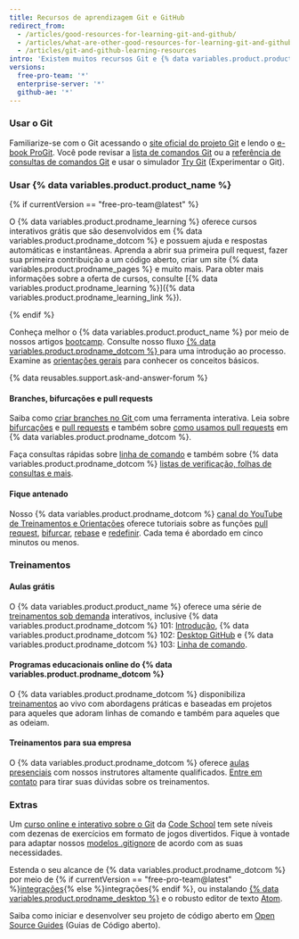 ```yaml
---
title: Recursos de aprendizagem Git e GitHub
redirect_from:
  - /articles/good-resources-for-learning-git-and-github/
  - /articles/what-are-other-good-resources-for-learning-git-and-github/
  - /articles/git-and-github-learning-resources
intro: 'Existem muitos recursos Git e {% data variables.product.product_name %} na Web. Essa é uma lista de nossos preferidos!'
versions:
  free-pro-team: '*'
  enterprise-server: '*'
  github-ae: '*'
---
```


### Usar o Git

Familiarize-se com o Git acessando o [site oficial do projeto Git](https://git-scm.com) e lendo o [e-book ProGit](http://git-scm.com/book). Você pode revisar a [lista de comandos Git](https://git-scm.com/docs) ou a [referência de consultas de comandos Git](http://gitref.org) e usar o simulador [Try Git](https://try.github.com) (Experimentar o Git).

### Usar {% data variables.product.product_name %}

{% if currentVersion == "free-pro-team@latest" %}

O {% data variables.product.prodname_learning %} oferece cursos interativos grátis que são desenvolvidos em {% data variables.product.prodname_dotcom %} e possuem ajuda e respostas automáticas e instantâneas. Aprenda a abrir sua primeira pull request, fazer sua primeira contribuição a um código aberto, criar um site {% data variables.product.prodname_pages %} e muito mais. Para obter mais informações sobre a oferta de cursos, consulte [{% data variables.product.prodname_learning %}]({% data variables.product.prodname_learning_link %}).

{% endif %}

Conheça melhor o {% data variables.product.product_name %} por meio de nossos artigos [bootcamp](/categories/bootcamp/). Consulte nosso fluxo [{% data variables.product.prodname_dotcom %} ](https://guides.github.com/introduction/flow) para uma introdução ao processo. Examine as [orientações gerais](https://guides.github.com) para conhecer os conceitos básicos.

{% data reusables.support.ask-and-answer-forum %}

#### Branches, bifurcações e pull requests

Saiba como [criar branches no Git ](http://learngitbranching.js.org/) com uma ferramenta interativa. Leia sobre [bifurcações](/articles/about-forks) e [pull requests](/articles/using-pull-requests) e também sobre [como usamos pull requests](https://github.com/blog/1124-how-we-use-pull-requests-to-build-github) em {% data variables.product.prodname_dotcom %}.

Faça consultas rápidas sobre [linha de comando](https://hub.github.com) e também sobre {% data variables.product.prodname_dotcom %} [ listas de verificação, folhas de consultas e mais](https://services.github.com/on-demand/resources).

#### Fique antenado

Nosso {% data variables.product.prodname_dotcom %} [canal do YouTube de Treinamentos e Orientações](https://youtube.com/githubguides) oferece tutoriais sobre as funções [pull request](https://www.youtube.com/watch?v=d5wpJ5VimSU&list=PLg7s6cbtAD15G8lNyoaYDuKZSKyJrgwB-&index=19), [bifurcar](https://www.youtube.com/watch?v=5oJHRbqEofs), [rebase](https://www.youtube.com/watch?v=SxzjZtJwOgo&list=PLg7s6cbtAD15G8lNyoaYDuKZSKyJrgwB-&index=22) e [redefinir](https://www.youtube.com/watch?v=BKPjPMVB81g). Cada tema é abordado em cinco minutos ou menos.

### Treinamentos

#### Aulas grátis

O {% data variables.product.product_name %} oferece uma série de [treinamentos sob demanda](https://services.github.com/on-demand/) interativos, inclusive {% data variables.product.prodname_dotcom %} 101: [Introdução](https://services.github.com/on-demand/intro-to-github/), {% data variables.product.prodname_dotcom %} 102: [Desktop GitHub](https://services.github.com/on-demand/github-desktop) e {% data variables.product.prodname_dotcom %} 103: [Linha de comando](https://services.github.com/on-demand/github-cli).

#### Programas educacionais online do {% data variables.product.prodname_dotcom %}

O {% data variables.product.prodname_dotcom %} disponibiliza [treinamentos](https://services.github.com/#upcoming-events) ao vivo com abordagens práticas e baseadas em projetos para aqueles que adoram linhas de comando e também para aqueles que as odeiam.

#### Treinamentos para sua empresa

O {% data variables.product.prodname_dotcom %} oferece [aulas presenciais](https://services.github.com/#offerings) com nossos instrutores altamente qualificados. [Entre em contato](https://services.github.com/#contact) para tirar suas dúvidas sobre os treinamentos.

### Extras

Um [curso online e interativo sobre o Git](http://www.codeschool.com/courses/git-real) da [Code School](http://codeschool.com) tem sete níveis com dezenas de exercícios em formato de jogos divertidos. Fique à vontade para adaptar nossos [modelos .gitignore](https://github.com/github/gitignore) de acordo com as suas necessidades.

Estenda o seu alcance de {% data variables.product.prodname_dotcom %} por meio de {% if currentVersion == "free-pro-team@latest" %}[integrações](/articles/about-integrations){% else %}integrações{% endif %}, ou instalando [{% data variables.product.prodname_desktop %}](https://desktop.github.com) e o robusto editor de texto [Atom](https://atom.io).

Saiba como iniciar e desenvolver seu projeto de código aberto em [Open Source Guides](https://opensource.guide/) (Guias de Código aberto).
